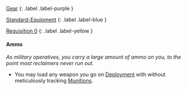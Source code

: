 
[Gear](Game/Gear-List)
{: .label .label-purple }

[Standard-Equipment](Game/Standard-Equipment)
{: .label .label-blue }

[Requisition 0](Game/Deployment#Requisition)
{: .label .label-yellow }
#### Ammo
*As military operatives, you carry a large amount of ammo on you, to the point most reclaimers never run out.*
* You may load any weapon you go on [Deployment](Game/Deployment) with without meticulously tracking [Munitions](Game/Core/Gear#Munitions).

